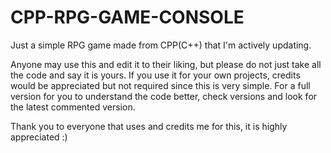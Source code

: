 # CPP-RPG-GAME-CONSOLE
Just a simple RPG game made from CPP(C++) that I'm actively updating.

Anyone may use this and edit it to their liking, but please do not just take all the code and say it is yours. If you use it for your own projects, credits would be appreciated but not required since this is very simple.
For a full version for you to understand the code better, check versions and look for the latest commented version.

Thank you to everyone that uses and credits me for this, it is highly appreciated :)
